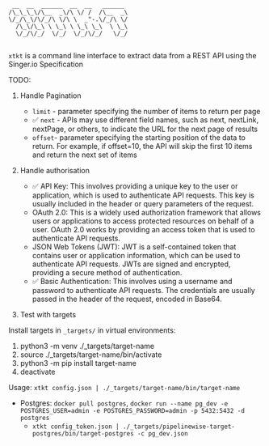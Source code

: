 ```
 __  __  ______  __  __   ______  
/\_\_\_\/\__  _\/\ \/ /  /\__  _\ 
\/_/\_\/\/_/\ \/\ \  _"-.\/_/\ \/ 
  /\_\/\_\ \ \_\ \ \_\ \_\  \ \_\ 
  \/_/\/_/  \/_/  \/_/\/_/   \/_/ 
                                  
```

`xtkt` is a command line interface to extract data from a REST API using the Singer.io Specification

TODO:

1. Handle Pagination
    * `limit` - parameter specifying the number of items to return per page
    * :white_check_mark: `next` - APIs may use different field names, such as next, nextLink, nextPage, or others, to indicate the URL for the next page of results
    * `offset`- parameter specifying the starting position of the data to return. For example, if offset=10, the API will skip the first 10 items and return the next set of items

2. Handle authorisation

    * :white_check_mark: API Key: This involves providing a unique key to the user or application, which is used to authenticate API requests. This key is usually included in the header or query parameters of the request.
    * OAuth 2.0: This is a widely used authorization framework that allows users or applications to access protected resources on behalf of a user. OAuth 2.0 works by providing an access token that is used to authenticate API requests.
    * JSON Web Tokens (JWT): JWT is a self-contained token that contains user or application information, which can be used to authenticate API requests. JWTs are signed and encrypted, providing a secure method of authentication.
    * :white_check_mark: Basic Authentication: This involves using a username and password to authenticate API requests. The credentials are usually passed in the header of the request, encoded in Base64.

3. Test with targets

Install targets in `_targets/` in virtual environments:

  1. python3 -m venv ./_targets/target-name
  2. source ./_targets/target-name/bin/activate
  3. python3 -m pip install target-name
  4. deactivate

Usage: `xtkt config.json | ./_targets/target-name/bin/target-name`

  * Postgres: `docker pull postgres`, `docker run --name pg_dev -e POSTGRES_USER=admin -e POSTGRES_PASSWORD=admin -p 5432:5432 -d postgres`
    * `xtkt config_token.json | ./_targets/pipelinewise-target-postgres/bin/target-postgres -c pg_dev.json`